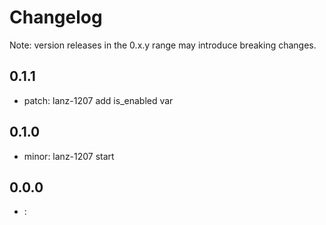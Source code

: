 # Changelog
Note: version releases in the 0.x.y range may introduce breaking changes.

## 0.1.1

- patch: lanz-1207  add is_enabled var

## 0.1.0

- minor: lanz-1207 start 

## 0.0.0

- : 
